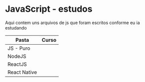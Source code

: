 # JavaScript - estudos

Aqui contem uns arquivos de js que foram escritos conforme eu ia estudando

| Pasta | Curso |
|-------|-------|
| JS - Puro | []() |
| NodeJS | []() |
| ReactJS | []() |
| React Native | []() |